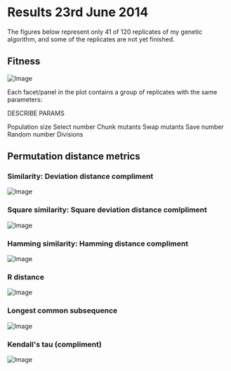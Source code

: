 Results 23rd June 2014
========================================================

The figures below represent only 41 of 120 replicates of my genetic algorithm, and some of the replicates are not yet finished.

Fitness
----
![Image](https://github.com/edwardchalstrey1/fragmented_genome_with_snps/blob/master/arabidopsis_datasets/10K_dataset4/umbrella_plot_%5B%22fits%22%5D.png?raw=true)

Each facet/panel in the plot contains a group of replicates with the same parameters:

DESCRIBE PARAMS

<td>
  <tr>
    <td>Population size</td>
    <td>Select number</td>
    <td>Chunk mutants</td>
    <td>Swap mutants</td>
    <td>Save number</td>
    <td>Random number</td>
    <td>Divisions</td>
    </tr>
</td>

Permutation distance metrics
-----

### Similarity: Deviation distance compliment
![Image](https://github.com/edwardchalstrey1/fragmented_genome_with_snps/blob/master/arabidopsis_datasets/10K_dataset4/umbrella_plot_%5B%22dev%22%5D.png?raw=true)
### Square similarity: Square deviation distance comlpliment
![Image](https://github.com/edwardchalstrey1/fragmented_genome_with_snps/blob/master/arabidopsis_datasets/10K_dataset4/umbrella_plot_%5B%22square%22%5D.png?raw=true)
### Hamming similarity: Hamming distance compliment
![Image](https://github.com/edwardchalstrey1/fragmented_genome_with_snps/blob/master/arabidopsis_datasets/10K_dataset4/umbrella_plot_%5B%22ham%22%5D.png?raw=true)
### R distance
![Image](https://github.com/edwardchalstrey1/fragmented_genome_with_snps/blob/master/arabidopsis_datasets/10K_dataset4/umbrella_plot_%5B%22r_dist%22%5D.png?raw=true)
### Longest common subsequence
![Image](https://github.com/edwardchalstrey1/fragmented_genome_with_snps/blob/master/arabidopsis_datasets/10K_dataset4/umbrella_plot_%5B%22lcs%22%5D.png?raw=true)
### Kendall's tau (compliment)
![Image](https://github.com/edwardchalstrey1/fragmented_genome_with_snps/blob/master/arabidopsis_datasets/10K_dataset4/umbrella_plot_%5B%22kt%22%5D.png?raw=true)

